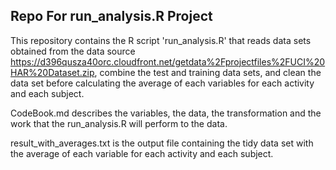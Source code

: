 ## Repo For run_analysis.R Project

This repository contains the R script 'run_analysis.R' that reads data sets obtained from the data source https://d396qusza40orc.cloudfront.net/getdata%2Fprojectfiles%2FUCI%20HAR%20Dataset.zip, combine the test and training data sets, and clean the data set before calculating the average of each variables for each activity and each subject.

CodeBook.md describes the variables, the data, the transformation and the work that the run_analysis.R will perform to the data.

result_with_averages.txt is the output file containing the tidy data set with the average of each variable for each activity and each subject.